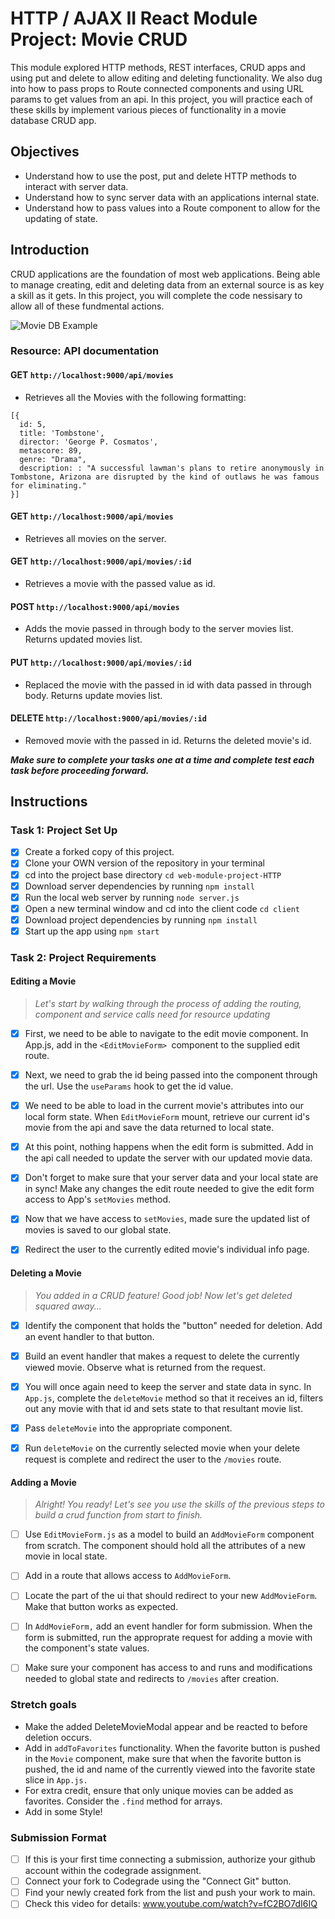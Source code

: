 # HTTP / AJAX II React Module Project: Movie CRUD

This module explored HTTP methods, REST interfaces, CRUD apps and using put and delete to allow editing and deleting functionality. We also dug into how to pass props to Route connected components and using URL params to get values from an api. In this project, you will practice each of these skills by implement various pieces of functionality in a movie database CRUD app.

## Objectives

-   Understand how to use the post, put and delete HTTP methods to interact with server data.
-   Understand how to sync server data with an applications internal state.
-   Understand how to pass values into a Route component to allow for the updating of state.

## Introduction

CRUD applications are the foundation of most web applications. Being able to manage creating, edit and deleting data from an external source is as key a skill as it gets. In this project, you will complete the code nessisary to allow all of these fundmental actions.

![Movie DB Example](project-goals.gif)

### Resource: API documentation

#### GET `http://localhost:9000/api/movies`

-   Retrieves all the Movies with the following formatting:

```
[{
  id: 5,
  title: 'Tombstone',
  director: 'George P. Cosmatos',
  metascore: 89,
  genre: "Drama",
  description: : "A successful lawman's plans to retire anonymously in Tombstone, Arizona are disrupted by the kind of outlaws he was famous for eliminating."
}]
```

#### GET `http://localhost:9000/api/movies`

-   Retrieves all movies on the server.

#### GET `http://localhost:9000/api/movies/:id`

-   Retrieves a movie with the passed value as id.

#### POST `http://localhost:9000/api/movies`

-   Adds the movie passed in through body to the server movies list. Returns updated movies list.

#### PUT `http://localhost:9000/api/movies/:id`

-   Replaced the movie with the passed in id with data passed in through body. Returns update movies list.

#### DELETE `http://localhost:9000/api/movies/:id`

-   Removed movie with the passed in id. Returns the deleted movie's id.

**_Make sure to complete your tasks one at a time and complete test each task before proceeding forward._**

## Instructions

### Task 1: Project Set Up

-   [x] Create a forked copy of this project.
-   [x] Clone your OWN version of the repository in your terminal
-   [x] cd into the project base directory `cd web-module-project-HTTP`
-   [x] Download server dependencies by running `npm install`
-   [x] Run the local web server by running `node server.js`
-   [x] Open a new terminal window and cd into the client code `cd client`
-   [x] Download project dependencies by running `npm install`
-   [x] Start up the app using `npm start`

### Task 2: Project Requirements

#### Editing a Movie

> _Let's start by walking through the process of adding the routing, component and service calls need for resource updating_

-   [x] First, we need to be able to navigate to the edit movie component. In App.js, add in the `<EditMovieForm> `component to the supplied edit route.

-   [x] Next, we need to grab the id being passed into the component through the url. Use the `useParams` hook to get the id value.

-   [x] We need to be able to load in the current movie's attributes into our local form state. When `EditMovieForm` mount, retrieve our current id's movie from the api and save the data returned to local state.

-   [x] At this point, nothing happens when the edit form is submitted. Add in the api call needed to update the server with our updated movie data.

-   [x] Don't forget to make sure that your server data and your local state are in sync! Make any changes the edit route needed to give the edit form access to App's `setMovies` method.

-   [x] Now that we have access to `setMovies`, made sure the updated list of movies is saved to our global state.

-   [x] Redirect the user to the currently edited movie's individual info page.

#### Deleting a Movie

> _You added in a CRUD feature! Good job! Now let's get deleted squared away..._

-   [x] Identify the component that holds the "button" needed for deletion. Add an event handler to that button.

-   [x] Build an event handler that makes a request to delete the currently viewed movie. Observe what is returned from the request.

-   [x] You will once again need to keep the server and state data in sync. In `App.js`, complete the `deleteMovie` method so that it receives an id, filters out any movie with that id and sets state to that resultant movie list.

-   [x] Pass `deleteMovie` into the appropriate component.

-   [x] Run `deleteMovie` on the currently selected movie when your delete request is complete and redirect the user to the `/movies` route.

#### Adding a Movie

> _Alright! You ready! Let's see you use the skills of the previous steps to build a crud function from start to finish._

-   [ ] Use `EditMovieForm.js` as a model to build an `AddMovieForm` component from scratch. The component should hold all the attributes of a new movie in local state.

-   [ ] Add in a route that allows access to `AddMovieForm`.

-   [ ] Locate the part of the ui that should redirect to your new `AddMovieForm`. Make that button works as expected.

-   [ ] In `AddMovieForm,` add an event handler for form submission. When the form is submitted, run the approprate request for adding a movie with the component's state values.

-   [ ] Make sure your component has access to and runs and modifications needed to global state and redirects to `/movies` after creation.

### Stretch goals

-   Make the added DeleteMovieModal appear and be reacted to before deletion occurs.
-   Add in `addToFavorites` functionality. When the favorite button is pushed in the `Movie` component, make sure that when the favorite button is pushed, the id and name of the currently viewed into the favorite state slice in `App.js.`
-   For extra credit, ensure that only unique movies can be added as favorites. Consider the `.find` method for arrays.
-   Add in some Style!

### Submission Format

-   [ ] If this is your first time connecting a submission, authorize your github account within the codegrade assignment.
-   [ ] Connect your fork to Codegrade using the "Connect Git" button.
-   [ ] Find your newly created fork from the list and push your work to main.
-   [ ] Check this video for details: www.youtube.com/watch?v=fC2BO7dI6IQ
